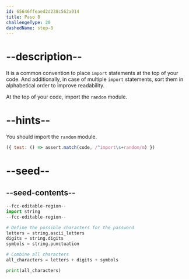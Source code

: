 ```yaml
---
id: 65646ffeaed2d238c562a014
title: Paso 8
challengeType: 20
dashedName: step-8
---
```


# --description--

It is a common convention to place `import` statements at the top of your code. And additionally, in case of multiple `import` statements, sort them in alphabetical order to improve readability.

At the top of your code, import the `random` module.

# --hints--

You should import the `random` module.

```js
({ test: () => assert.match(code, /^import\s+random/m) })
```

# --seed--

## --seed-contents--

```py
--fcc-editable-region--
import string
--fcc-editable-region--

# Define the possible characters for the password
letters = string.ascii_letters
digits = string.digits
symbols = string.punctuation

# Combine all characters
all_characters = letters + digits + symbols

print(all_characters)

```
